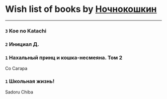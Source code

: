 # Wish list of books by [Ночнокошкин](http://vk.com/id104299837)
---

### `3` Koe no Katachi

### `2` Инициал Д.

### `1` Нахальный принц и кошка-несмеяна. Том 2
Со Сагара

### `1` Школьная жизнь!
Sadoru Chiba

